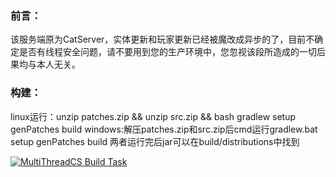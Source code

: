 ### 前言：
该服务端原为CatServer，实体更新和玩家更新已经被魔改成异步的了，目前不确定是否有线程安全问题，请不要用到您的生产环境中，您忽视该段所造成的一切后果均与本人无关。
### 构建：
linux运行：unzip patches.zip && unzip src.zip && bash gradlew setup genPatches build
windows:解压patches.zip和src.zip后cmd运行gradlew.bat setup genPatches build
两者运行完后jar可以在build/distributions中找到

[![MultiThreadCS Build Task](https://github.com/NaturalGroup/MultiThreadCatServer/actions/workflows/gradle.yml/badge.svg)](https://github.com/NaturalGroup/MultiThreadCatServer/actions/workflows/gradle.yml)
